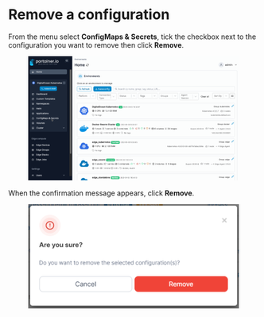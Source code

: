 # Remove a configuration

From the menu select **ConfigMaps & Secrets**, tick the checkbox next to the configuration you want to remove then click **Remove**.

<figure><img src="../../../.gitbook/assets/2.15-k8s_kubernetes_configmap_remove_configmap.gif" alt=""><figcaption></figcaption></figure>

When the confirmation message appears, click **Remove**.

<figure><img src="../../../.gitbook/assets/2.15-k8s-configs-remove-confirm.png" alt=""><figcaption></figcaption></figure>

